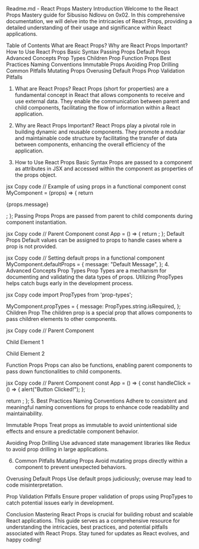 
Readme.md - React Props Mastery
Introduction
Welcome to the React Props Mastery guide for Sibusiso Ndlovu on 0x02. In this comprehensive documentation, we will delve into the intricacies of React Props, providing a detailed understanding of their usage and significance within React applications.

Table of Contents
What are React Props?
Why are React Props Important?
How to Use React Props
Basic Syntax
Passing Props
Default Props
Advanced Concepts
Prop Types
Children Prop
Function Props
Best Practices
Naming Conventions
Immutable Props
Avoiding Prop Drilling
Common Pitfalls
Mutating Props
Overusing Default Props
Prop Validation Pitfalls
1. What are React Props?
React Props (short for properties) are a fundamental concept in React that allows components to receive and use external data. They enable the communication between parent and child components, facilitating the flow of information within a React application.

2. Why are React Props Important?
React Props play a pivotal role in building dynamic and reusable components. They promote a modular and maintainable code structure by facilitating the transfer of data between components, enhancing the overall efficiency of the application.

3. How to Use React Props
Basic Syntax
Props are passed to a component as attributes in JSX and accessed within the component as properties of the props object.

jsx
Copy code
// Example of using props in a functional component
const MyComponent = (props) => {
  return <p>{props.message}</p>;
};
Passing Props
Props are passed from parent to child components during component instantiation.

jsx
Copy code
// Parent Component
const App = () => {
  return <ChildComponent message="Hello, React Props!" />;
};
Default Props
Default values can be assigned to props to handle cases where a prop is not provided.

jsx
Copy code
// Setting default props in a functional component
MyComponent.defaultProps = {
  message: "Default Message",
};
4. Advanced Concepts
Prop Types
Prop Types are a mechanism for documenting and validating the data types of props. Utilizing PropTypes helps catch bugs early in the development process.

jsx
Copy code
import PropTypes from 'prop-types';

MyComponent.propTypes = {
  message: PropTypes.string.isRequired,
};
Children Prop
The children prop is a special prop that allows components to pass children elements to other components.

jsx
Copy code
// Parent Component
<MyComponent>
  <p>Child Element 1</p>
  <p>Child Element 2</p>
</MyComponent>
Function Props
Props can also be functions, enabling parent components to pass down functionalities to child components.

jsx
Copy code
// Parent Component
const App = () => {
  const handleClick = () => {
    alert("Button Clicked!");
  };

  return <ChildComponent onClick={handleClick} />;
};
5. Best Practices
Naming Conventions
Adhere to consistent and meaningful naming conventions for props to enhance code readability and maintainability.

Immutable Props
Treat props as immutable to avoid unintentional side effects and ensure a predictable component behavior.

Avoiding Prop Drilling
Use advanced state management libraries like Redux to avoid prop drilling in large applications.

6. Common Pitfalls
Mutating Props
Avoid mutating props directly within a component to prevent unexpected behaviors.

Overusing Default Props
Use default props judiciously; overuse may lead to code misinterpretation.

Prop Validation Pitfalls
Ensure proper validation of props using PropTypes to catch potential issues early in development.

Conclusion
Mastering React Props is crucial for building robust and scalable React applications. This guide serves as a comprehensive resource for understanding the intricacies, best practices, and potential pitfalls associated with React Props. Stay tuned for updates as React evolves, and happy coding!

